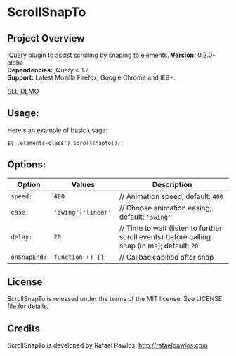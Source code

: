 ScrollSnapTo
===================================


Project Overview
----------------

jQuery plugin to assist scrolling by snaping to elements. 
**Version:** 0.2.0-alpha  
**Dependencies:** jQuery ≥ 1.7  
**Support:** Latest Mozilla Firefox, Google Chrome and IE9+.   

[SEE DEMO](http://rafaelpawlos.com/scrollsnapto)

Usage:
----------------

Here's an example of basic usage:

    $('.elements-class').scrollsnapto(); 


Options:
----------------

Option       | Values                | Description
------------ | --------------------- | -----------
`speed:`     | `400`                 | // Animation speed; default: `400`
`ease:`      | `'swing'⎮'linear' `   | // Choose animation easing; default: `'swing'`
`delay:`     | `20`                  | // Time to wait (listen to further scroll events) before calling snap (in ms); default: `20`
`onSnapEnd:` | `function () {}`      | // Callback apllied after snap


License
----------------

ScrollSnapTo is released under the terms of the MIT license. See LICENSE file for details.


Credits
----------------

ScrollSnapTo is developed by Rafael Pawlos, http://rafaelpawlos.com
